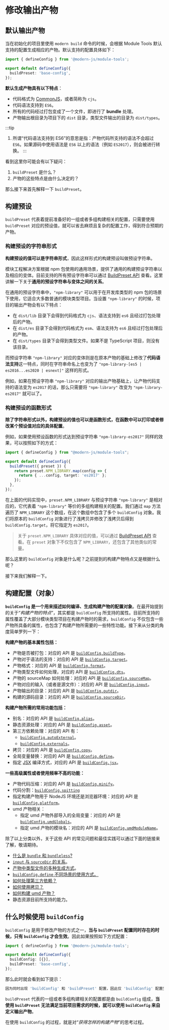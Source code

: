 # 修改输出产物

## 默认输出产物

当在初始化的项目里使用 `modern build` 命令的时候，会根据 Module Tools 默认支持的配置生成相应的产物。默认支持的配置具体如下：

``` typescript
import { defineConfig } from '@modern-js/module-tools';

export default defineConfig({
  buildPreset: 'base-config',
});
```

**默认生成产物具有以下特点**：

- 代码格式为 [CommonJS](https://nodejs.org/api/modules.html#modules-commonjs-modules)，或者简称为 `cjs`。
- 代码语法支持到 `ES6`。
- 所有的代码经过打包变成了一个文件，即进行了 **bundle** 处理。
- 产物输出根目录为项目下的 `dist` 目录，类型文件输出的目录为 `dist/types`。

:::tip
1. 所谓“代码语法支持到 ES6”的意思是指：产物代码所支持的语法不会超过 `ES6`。如果源码中使用语法是 `ES6` 以上的语法（例如 `ES2017`），则会被进行转换。
:::

看到这里你可能会有以下疑问：

1. `buildPreset` 是什么？
2. 产物的这些特点是由什么决定的？

那么接下来首先解释一下 `buildPreset`。

## 构建预设

`buildPreset` 代表着提前准备好的一组或者多组构建相关的配置，只需要使用 `buildPreset` 对应的预设值，就可以省去麻烦且复杂的配置工作，得到符合预期的产物。

### 构建预设的字符串形式

**构建预设的值可以是字符串形式**，因此这样形式的构建预设叫做预设字符串。

模块工程解决方案根据 npm 包使用的通用场景，提供了通用的构建预设字符串以及相应的变体。目前支持的所有预设字符串可以通过 [BuildPreset API](/zh/api/build-config) 查看。这里讲解一下关于**通用的预设字符串与变体之间的关系**。

在通用的预设字符串中，`"npm-library"` 可以用于在开发库类型的 npm 包的场景下使用，它适合大多数普通的模块类型项目。当设置 `"npm-library"` 的时候，项目的输出产物会有以下特点：

- 在 `dist/lib` 目录下会得到代码格式为 `cjs`、语法支持到 `es6` 且经过打包处理后的产物。
- 在 `dist/es` 目录下会得到代码格式为 `esm`、语法支持为 `es6` 且经过打包处理后的产物。
- 在 `dist/types` 目录下会得到类型文件。如果不是 TypeScript 项目，则没有该目录。

而预设字符串 `"npm-library"` 对应的变体则是在原本产物的基础上修改了**代码语法支持**这一特点，同时在字符串命名上也变为了 `"npm-library-[es5 | es2016...es2020 | esnext]"` 这样的形式。

例如，如果在预设字符串 `"npm-library"` 对应的输出产物基础上，让产物代码支持的语法变为 `es2017` 的话，那么只需要将 `"npm-library"` 改变为 `"npm-library-es2017"` 就可以了。

### 构建预设的函数形式

**除了字符串形式以外，构建预设的值也可以是函数形式，在函数中可以打印或者修改某个预设值对应的具体配置**。

例如，如果使用预设函数的形式达到预设字符串 `"npm-library-es2017"` 同样的效果，可以按照如下的方式：

``` typescript
import { defineConfig } from "@modern-js/module-tools";

export default defineConfig({
  buildPreset({ preset }) {
    return preset.NPM_LIBRARY.map(config => {
      return { ...config, target: 'es2017' };
    });
  },
});
```

在上面的代码实现中，`preset.NPM_LIBRARY` 与预设字符串 `"npm-library"` 是相对应的，它代表着 `"npm-library"` 等价的多组构建相关的配置。我们通过 `map` 方法遍历了 `NPM_LIBRARY` 这个数组，在这个数组中包含了多个 `buildConfig` 对象。我们将原本的 `buildConfig` 对象进行了浅拷贝并修改了浅拷贝后得到 `buildConfig.target`，将它指定为 `es2017`。
> 关于 `preset.NPM_LIBRARY` 具体对应的值，可以通过 [BuildPreset API](/zh/api/build-config) 查看。在 `preset` 对象下不仅包含了 `NPM_LIBRARY`，还包含了其他类似的常量。

那么这里的 `buildConfig` 对象是什么呢？之前提到的构建产物特点又是根据什么呢？

接下来我们解释一下。

## 构建配置（对象）

**`buildConfig` 是一个用来描述如何编译、生成构建产物的配置对象**。在最开始提到的关于“*构建产物的特点*”，其实都是 `buildConfig` 所支持的属性。目前所支持的属性覆盖了大部分模块类型项目在构建产物时的需求，`buildConfig` 不仅包含一些产物所具备的属性，也包含了构建产物所需要的一些特性功能。接下来从分类的角度简单罗列一下：

**构建产物的基本属性包括：**

- 产物是否被打包：对应的 API 是 [`buildConfig.buildType`](/zh/api/build-config#buildtype)。
- 产物对于语法的支持：对应的 API 是 [`buildConfig.target`](/zh/api/build-config#target)。
- 产物格式：对应的 API 是 [`buildConfig.format`](/zh/api/build-config#format)。
- 产物类型文件如何处理，对应的 API 是 [`buildConfig.dts`](/zh/api/build-config#dts)。
- 产物的 sourceMap 如何处理：对应的 API 是 [`buildConfig.sourceMap`](/zh/api/build-config#sourcemap)。
- 产物对应的输入（或者是源文件）：对应的 API 是 [`buildConfig.input`](/zh/api/build-config#input)。
- 产物输出的目录：对应的 API 是 [`buildConfig.outdir`](/zh/api/build-config#outdir)。
- 构建的源码目录：对应的 API 是 [`buildConfig.sourceDir`](/zh/api/build-config#sourcedir)。

**构建产物所需的常用功能包括：**

- 别名：对应的 API 是 [`buildConfig.alias`](/zh/api/build-config#alias)。
- 静态资源处理：对应的 API 是 [`buildConfig.asset`](/zh/api/build-config#asset)。
- 第三方依赖处理：对应的 API 有：
  * [`buildConfig.autoExternal`](/zh/api/build-config#autoexternal)。
  * [`buildConfig.externals`](/zh/api/build-config#externals)。
- 拷贝：对应的 API 是 [`buildConfig.copy`](/zh/api/build-config#copy)。
- 全局变量替换：对应的 API 是 [`buildConfig.define`](/zh/api/build-config#define)。
- 指定 [JSX](https://reactjs.org/blog/2020/09/22/introducing-the-new-jsx-transform.html) 编译方式，对应的 API 是 [`buildConfig.jsx`](/zh/api/build-config#jsx)。

**一些高级属性或者使用频率不高的功能：**

- 产物代码压缩：对应的 API 是 [`buildConfig.minify`](/zh/api/build-config#minify)。
- 代码分割：[`buildConfig.spitting`](/zh/api/build-config#splitting)
- 指定构建产物用于 NodeJS 环境还是浏览器环境：对应的 API 是 [`buildConfig.platform`](/zh/api/build-config#platform)。
- umd 产物相关：
  * 指定 umd 产物外部导入的全局变量：对应的 API 是 [`buildConfig.umdGlobals`](/zh/api/build-config#umdglobals)。
  * 指定 umd 产物的模块名：对应的 API 是 [`buildConfig.umdModuleName`](/zh/api/build-config#umdmodulename)。

除了以上分类以外，关于这些 API 的常见问题和最佳实践可以通过下面的链接来了解，敬请期待。
* [什么是 `bundle` 和 `bundleless`?](/zh/guide/advance/in-depth-about-build#bundle-和-bundleless)
* [`input` 与 `sourceDir` 的关系](/zh/guide/advance/in-depth-about-build#input-与-sourcedir-的关系)。
* [产物中类型文件的多种生成方式](/zh/guide/advance/in-depth-about-build#类型文件)。
* [`buildConfig.define` 不同场景的使用方式。](/zh/guide/advance/in-depth-about-build#buildconfigdefine-不同场景的使用方式)
* [如何处理第三方依赖？](/zh/guide/advance/external-dependency)
* [如何使用拷贝？](/zh/guide/advance/copy)
* [如何构建 umd 产物？](/zh/guide/advance/build-umd#设置项目的全局变量名称)
* 静态资源目前所支持的能力。

## 什么时候使用 `buildConfig`

`buildConfig` 是用于修改产物的方式之一，**当与 `buildPreset` 配置同时存在的时候，只有 `buildConfig` 才会生效**。因此如果按照如下方式配置：

``` typescript
import { defineConfig } from '@modern-js/module-tools';

export default defineConfig({
  buildConfig: [{}],
  buildPreset: 'base-config',
});
```

那么此时就会看到如下提示：

``` bash
因为同时出现 'buildConfig' 和 'buildPreset' 配置，因此仅 'buildConfig' 配置生效
```

`buildPreset` 代表的一组或者多组构建相关的配置都是由 `buildConfig` 组成，**当使用 `buildPreset` 无法满足当前项目需求的时候，就可以使用 `buildConfig` 来自定义输出产物**。

在使用 `buildConfig` 的过程，就是对“*获得怎样的构建产物*”的思考过程。

